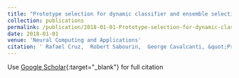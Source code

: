 ```yaml
---
title: "Prototype selection for dynamic classifier and ensemble selection"
collection: publications
permalink: /publication/2018-01-01-Prototype-selection-for-dynamic-classifier-and-ensemble-selection
date: 2018-01-01
venue: 'Neural Computing and Applications'
citation: ' Rafael Cruz,  Robert Sabourin,  George Cavalcanti, &quot;Prototype selection for dynamic classifier and ensemble selection.&quot; Neural Computing and Applications, 2018.'
---
```

Use [Google Scholar](https://scholar.google.com/scholar?q=Prototype+selection+for+dynamic+classifier+and+ensemble+selection){:target="_blank"} for full citation